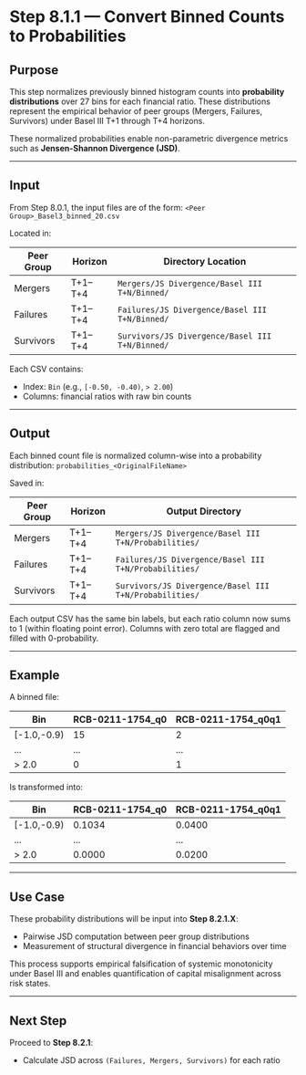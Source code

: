 # Step 8.1.1 — Convert Binned Counts to Probabilities

## Purpose

This step normalizes previously binned histogram counts into **probability distributions** over 27 bins for each financial ratio. These distributions represent the empirical behavior of peer groups (Mergers, Failures, Survivors) under Basel III T+1 through T+4 horizons.

These normalized probabilities enable non-parametric divergence metrics such as **Jensen-Shannon Divergence (JSD)**.

---

## Input

From Step 8.0.1, the input files are of the form: `<Peer Group>_Basel3_binned_20.csv`


Located in:

| Peer Group | Horizon  | Directory Location                                                                 |
|------------|----------|-------------------------------------------------------------------------------------|
| Mergers    | T+1–T+4  | `Mergers/JS Divergence/Basel III T+N/Binned/`                                     |
| Failures   | T+1–T+4  | `Failures/JS Divergence/Basel III T+N/Binned/`                                    |
| Survivors  | T+1–T+4  | `Survivors/JS Divergence/Basel III T+N/Binned/`                                   |

Each CSV contains:
- Index: `Bin` (e.g., `[-0.50, -0.40)`, `> 2.00`)
- Columns: financial ratios with raw bin counts

---

## Output

Each binned count file is normalized column-wise into a probability distribution: `probabilities_<OriginalFileName>`


Saved in:

| Peer Group | Horizon  | Output Directory                                                                   |
|------------|----------|-------------------------------------------------------------------------------------|
| Mergers    | T+1–T+4  | `Mergers/JS Divergence/Basel III T+N/Probabilities/`                               |
| Failures   | T+1–T+4  | `Failures/JS Divergence/Basel III T+N/Probabilities/`                              |
| Survivors  | T+1–T+4  | `Survivors/JS Divergence/Basel III T+N/Probabilities/`                             |

Each output CSV has the same bin labels, but each ratio column now sums to 1 (within floating point error). Columns with zero total are flagged and filled with 0-probability.

---

## Example

A binned file:

| Bin         | RCB-0211-1754_q0 | RCB-0211-1754_q0q1 |
|-------------|----------------|--------------|
| [-1.0,-0.9) |      15        |      2       |
| ...         |      ...       |     ...      |
| > 2.0       |       0        |      1       |

Is transformed into:

| Bin         | RCB-0211-1754_q0 | RCB-0211-1754_q0q1 |
|-------------|----------------|--------------|
| [-1.0,-0.9) |    0.1034      |   0.0400     |
| ...         |    ...         |   ...        |
| > 2.0       |    0.0000      |   0.0200     |

---

## Use Case

These probability distributions will be input into **Step 8.2.1.X**:
- Pairwise JSD computation between peer group distributions
- Measurement of structural divergence in financial behaviors over time

This process supports empirical falsification of systemic monotonicity under Basel III and enables quantification of capital misalignment across risk states.

---

## Next Step

Proceed to **Step 8.2.1**:
- Calculate JSD across `(Failures, Mergers, Survivors)` for each ratio
